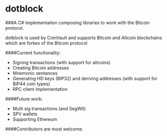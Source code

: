 # dotblock

###A C# implementaiton composing libraries to work with the Bitcoin protocol.

dotblock is used by CoinVault and supports Bitcoin and Altcoin blockchains which are forkes of the Bitcoin protocol

####Current functionality: 
+ Signing transactions (with support for altcoins)
+ Creating Bitcoin addresses
+ Mnemonic sentances
+ Generating HD keys (BIP32) and deriving addresses (with support for BIP44 coin types)
+ RPC client implementation 

####Future work:
+ Multi sig transactions (and SegWit)
+ SPV wallets
+ Supporting Ethereum

####Contributors are most welcome.
